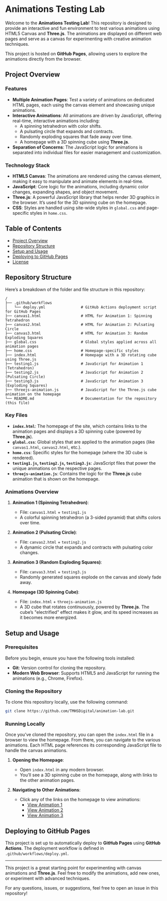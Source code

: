 # Animations Testing Lab

Welcome to the **Animations Testing Lab**! This repository is designed to provide an interactive and fun environment to test various animations using HTML5 Canvas and **Three.js**. The animations are displayed on different web pages and serve as a canvas for experimenting with creative animation techniques.

This project is hosted on **GitHub Pages**, allowing users to explore the animations directly from the browser.

## Project Overview

### Features

- **Multiple Animation Pages**: Test a variety of animations on dedicated HTML pages, each using the canvas element and showcasing unique animations.
- **Interactive Animations**: All animations are driven by JavaScript, offering real-time, interactive animations including:
  - A spinning tetrahedron with color shifts.
  - A pulsating circle that expands and contracts.
  - Randomly exploding squares that fade away over time.
  - A homepage with a 3D spinning cube using **Three.js**.
- **Separation of Concerns**: The JavaScript logic for animations is separated into individual files for easier management and customization.

### Technology Stack

- **HTML5 Canvas**: The animations are rendered using the canvas element, making it easy to manipulate and animate elements in real-time.
- **JavaScript**: Core logic for the animations, including dynamic color changes, expanding shapes, and object movement.
- **Three.js**: A powerful JavaScript library that helps render 3D graphics in the browser. It’s used for the 3D spinning cube on the homepage.
- **CSS**: Styles are handled using site-wide styles in `global.css` and page-specific styles in `home.css`.

## Table of Contents

- [Project Overview](#project-overview)
- [Repository Structure](#repository-structure)
- [Setup and Usage](#setup-and-usage)
- [Deploying to GitHub Pages](#deploying-to-github-pages)
- [License](#license)

## Repository Structure

Here’s a breakdown of the folder and file structure in this repository:

```plaintext
/
├── .github/workflows
│   └── deploy.yml                # GitHub Actions deployment script for GitHub Pages
├── canvas1.html                  # HTML for Animation 1: Spinning Tetrahedron
├── canvas2.html                  # HTML for Animation 2: Pulsating Circle
├── canvas3.html                  # HTML for Animation 3: Random Exploding Squares
├── global.css                    # Global styles applied across all animation pages
├── home.css                      # Homepage-specific styles
├── index.html                    # Homepage with a 3D rotating cube using Three.js
├── testing1.js                   # JavaScript for Animation 1 (Tetrahedron)
├── testing2.js                   # JavaScript for Animation 2 (Pulsating Circle)
├── testing3.js                   # JavaScript for Animation 3 (Exploding Squares)
├── threejs-animation.js          # JavaScript for the Three.js cube animation on the homepage
└── README.md                     # Documentation for the repository (this file)
```

### Key Files

- **`index.html`**: The homepage of the site, which contains links to the animation pages and displays a 3D spinning cube (powered by **Three.js**).
- **`global.css`**: Global styles that are applied to the animation pages (like `canvas1.html`, `canvas2.html`, etc.).
- **`home.css`**: Specific styles for the homepage (where the 3D cube is rendered).
- **`testing1.js`, `testing2.js`, `testing3.js`**: JavaScript files that power the unique animations on the respective pages.
- **`threejs-animation.js`**: Contains the logic for the **Three.js** cube animation that is shown on the homepage.

### Animations Overview

1. **Animation 1 (Spinning Tetrahedron)**:
   - File: `canvas1.html` + `testing1.js`
   - A colorful spinning tetrahedron (a 3-sided pyramid) that shifts colors over time.

2. **Animation 2 (Pulsating Circle)**:
   - File: `canvas2.html` + `testing2.js`
   - A dynamic circle that expands and contracts with pulsating color changes.

3. **Animation 3 (Random Exploding Squares)**:
   - File: `canvas3.html` + `testing3.js`
   - Randomly generated squares explode on the canvas and slowly fade away.

4. **Homepage (3D Spinning Cube)**:
   - File: `index.html` + `threejs-animation.js`
   - A 3D cube that rotates continuously, powered by **Three.js**. The cube’s "electrified" effect makes it glow, and its speed increases as it becomes more energized.

## Setup and Usage

### Prerequisites

Before you begin, ensure you have the following tools installed:
- **Git**: Version control for cloning the repository.
- **Modern Web Browser**: Supports HTML5 and JavaScript for running the animations (e.g., Chrome, Firefox).

### Cloning the Repository

To clone this repository locally, use the following command:

```bash
git clone https://github.com/TMHSDigital/animation-lab.git
```

### Running Locally

Once you’ve cloned the repository, you can open the `index.html` file in a browser to view the homepage. From there, you can navigate to the various animations. Each HTML page references its corresponding JavaScript file to handle the canvas animations.

1. **Opening the Homepage**:
   - Open `index.html` in any modern browser.
   - You’ll see a 3D spinning cube on the homepage, along with links to the other animation pages.

2. **Navigating to Other Animations**:
   - Click any of the links on the homepage to view animations:
     - [View Animation 1](canvas1.html)
     - [View Animation 2](canvas2.html)
     - [View Animation 3](canvas3.html)

## Deploying to GitHub Pages

This project is set up to automatically deploy to **GitHub Pages** using **GitHub Actions**. The deployment workflow is defined in `.github/workflows/deploy.yml`.


---

This project is a great starting point for experimenting with canvas animations and **Three.js**. Feel free to modify the animations, add new ones, or experiment with advanced techniques.

For any questions, issues, or suggestions, feel free to open an issue in this repository!

